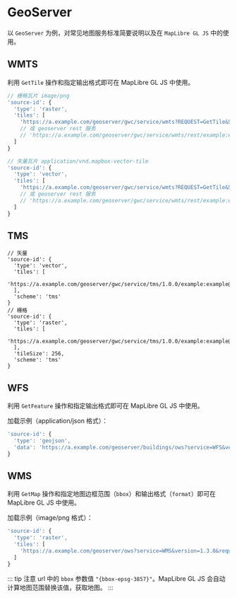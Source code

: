 # GeoServer

以 `GeoServer` 为例，对常见地图服务标准简要说明以及在 `MapLibre GL JS` 中的使用。

## WMTS

利用 `GetTile` 操作和指定输出格式即可在 MapLibre GL JS 中使用。

```js
// 栅格瓦片 image/png
'source-id': {
  'type': 'raster',
  'tiles': [
    'https://a.example.com/geoserver/gwc/service/wmts?REQUEST=GetTile&SERVICE=WMTS&VERSION=1.0.0&LAYER=example:example&STYLE=&TILEMATRIX=EPSG:900913:{z}&TILEMATRIXSET=EPSG:900913&FORMAT=image/png&TILECOL={x}&TILEROW={y}'
    // 或 geoserver rest 服务
    // 'https://a.example.com/geoserver/gwc/service/wmts/rest/example:example/EPSG:900913/EPSG:900913:{z}/{y}/{x}?format=image/png'
  ]
}

// 矢量瓦片 application/vnd.mapbox-vector-tile
'source-id': {
  'type': 'vector',
  'tiles': [
    'https://a.example.com/geoserver/gwc/service/wmts?REQUEST=GetTile&SERVICE=WMTS&VERSION=1.0.0&LAYER=example:example&STYLE=&TILEMATRIX=EPSG:900913:{z}&TILEMATRIXSET=EPSG:900913&FORMAT=application/vnd.mapbox-vector-tile&TILECOL={x}&TILEROW={y}'
    // 或 geoserver rest 服务
    // 'https://a.example.com/geoserver/gwc/service/wmts/rest/example:example/EPSG:900913/EPSG:900913:{z}/{y}/{x}?format=application/vnd.mapbox-vector-tile'
  ]
}
```

## TMS

```js{7,16}
// 矢量
'source-id': {
  'type': 'vector',
  'tiles': [
    'https://a.example.com/geoserver/gwc/service/tms/1.0.0/example:example@EPSG:900913@pbf/{z}/{x}/{y}.pbf'
  ],
  'scheme': 'tms'
}
// 栅格
'source-id': {
  'type': 'raster',
  'tiles': [
    'https://a.example.com/geoserver/gwc/service/tms/1.0.0/example:example@EPSG:900913@png/{z}/{x}/{y}.png'
  ],
  'tileSize': 256,
  'scheme': 'tms'
}
```

## WFS

利用 `GetFeature` 操作和指定输出格式即可在 MapLibre GL JS 中使用。

加载示例（application/json 格式）：

```js
'source-id': {
  'type': 'geojson',
  'data': 'https://a.example.com/geoserver/buildings/ows?service=WFS&version=2.0.0&request=GetFeature&typeName=buildings:cq_point&outputFormat=application/json'
}
```

## WMS

利用 `GetMap` 操作和指定地图边框范围（`bbox`）和输出格式（`format`）即可在 MapLibre GL JS 中使用。

加载示例（image/png 格式）：

```js
'source-id': {
  'type': 'raster',
  'tiles': [
    'https://a.example.com/geoserver/ows?service=WMS&version=1.3.0&request=GetMap&layers=china_admin:Chongqing&bbox={bbox-epsg-3857}&width=512&height=512&srs=EPSG:3857&format=image/png&TRANSPARENT=TRUE'
  ]
}
```

::: tip
注意 url 中的 `bbox` 参数值 `"{bbox-epsg-3857}"`。MapLibre GL JS 会自动计算地图范围替换该值，获取地图。
:::
